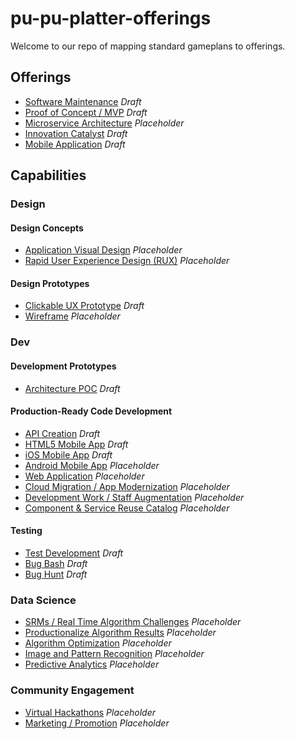 # pu-pu-platter-offerings
Welcome to our repo of mapping standard gameplans to offerings.
## Offerings
- [Software Maintenance](/software-maintenance/README.md) *Draft*
- [Proof of Concept / MVP](/app-mvp/README.md) *Draft*
- [Microservice Architecture](/microservice-architecture/README.md) *Placeholder*
- [Innovation Catalyst](/innovation-offering/README.md) *Draft*
- [Mobile Application](.mobile-app-dev) *Draft*

## Capabilities

### Design

#### Design Concepts
- [Application Visual Design](/app-visual-design/README.md) *Placeholder*
- [Rapid User Experience Design (RUX)](/rapid-ux/README.md) *Placeholder*

#### Design Prototypes
- [Clickable UX Prototype](/clickable-ux-prototype/README.md) *Draft*
- [Wireframe](/wireframe/README.md) *Placeholder*

### Dev

#### Development Prototypes
- [Architecture POC](/architecture-poc/README.md) *Draft*

#### Production-Ready Code Development

- [API Creation](/api-creation-app/README.md) *Draft*
- [HTML5 Mobile App](/html5-mobile-app/README.md) *Draft*
- [iOS Mobile App](/ios-mobile-app/README.md) *Draft*
- [Android Mobile App](/android-mobile-app/README.md) *Placeholder*
- [Web Application](/web-app/README.md) *Placeholder*
- [Cloud Migration / App Modernization](/cloud-migration/README.md) *Placeholder*
- [Development Work / Staff Augmentation](/dev-augmentation/README.md) *Placeholder*
- [Component & Service Reuse Catalog](/reuse-catalog/README.md) *Placeholder*

#### Testing
- [Test Development](/test-development/README.md) *Draft*
- [Bug Bash](/bug-bash/README.md) *Draft*
- [Bug Hunt](/bug-hunt/README.md) *Draft*

### Data Science
- [SRMs / Real Time Algorithm Challenges](/srms/README.md) *Placeholder*
- [Productionalize Algorithm Results](/datascience-to-code/README.md) *Placeholder*
- [Algorithm Optimization](/algo-optimization/README.md) *Placeholder*
- [Image and Pattern Recognition](/image-recognition/README.md) *Placeholder*
- [Predictive Analytics](/predictive-analytics/README.md) *Placeholder*

### Community Engagement
- [Virtual Hackathons](/virtual-hackathons/README.md) *Placeholder*
- [Marketing / Promotion](/marketing-promotion/README.md) *Placeholder* 
